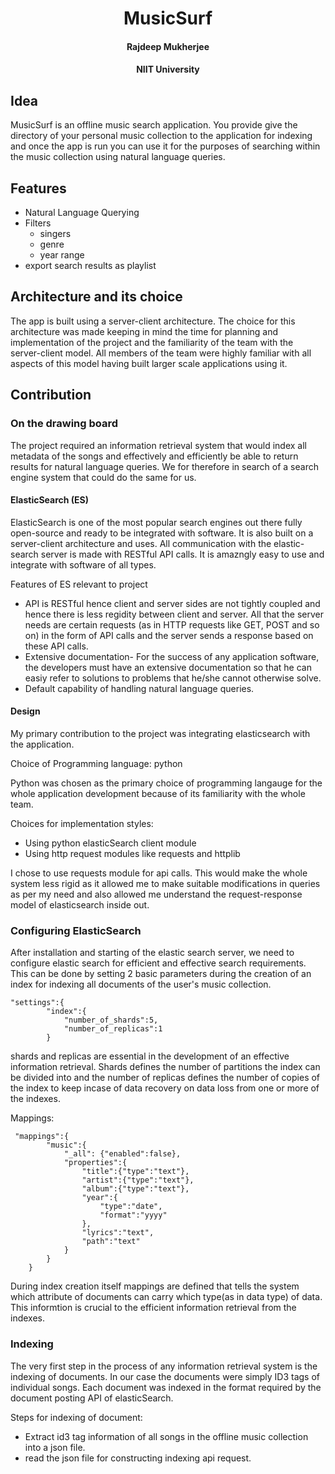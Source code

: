 <h1 align="center"> MusicSurf</h1>

<h4 align="center">Rajdeep Mukherjee</h4>
<h4 align="center">NIIT University</h4>

## Idea

MusicSurf is an offline music search application. You provide give the directory of your personal music collection to the application for indexing and once the app is run you can use it for the purposes of searching within the music collection using natural language queries.

## Features

- Natural Language Querying
- Filters 
    - singers
    - genre
    - year range
- export search results as playlist

## Architecture and its choice

The app is built using a server-client architecture. The choice for this architecture was made keeping in mind the time for planning and implementation of the project and the familiarity of the team with the server-client model. All members of the team were highly familiar with all aspects of this model having built larger scale applications using it.

## Contribution

### On the drawing board

The project required an information retrieval system that would index all metadata of the songs and effectively and efficiently be able to return results for natural language queries. We for therefore in search of a search engine system that could do the same for us. 

#### ElasticSearch (ES)

ElasticSearch is one of the most popular search engines out there fully open-source and ready to be integrated with software. It is also built on a server-client architecture and uses. All communication with the elastic-search server is made with RESTful API calls. It is amazngly easy to use and integrate with software of all types. 

Features of ES relevant to project

- API is RESTful hence client and server sides are not tightly coupled and hence there is less regidity between client and server. All that the server needs are certain requests (as in HTTP requests like GET, POST and so on) in the form of API calls and the server sends a response based on these API calls.
- Extensive documentation- For the success of any application software, the developers must have an extensive documentation so that he can easiy refer to solutions to problems that he/she cannot otherwise solve.
- Default capability of handling natural language queries.

#### Design

My primary contribution to the project was integrating elasticsearch with the application. 

Choice of Programming language: python

Python was chosen as the primary choice of programming langauge for the whole application development because of its familiarity with the whole team.

Choices for implementation styles:

- Using python elasticSearch client module
- Using http request modules like requests and httplib

I chose to use requests module for api calls. This would make the whole system less rigid as it allowed me to make suitable modifications in queries as per my need and also allowed me understand the request-response model of elasticsearch inside out.

### Configuring ElasticSearch 

After installation and starting of the elastic search server, we need to configure elastic search for efficient and effective search requirements. This can be done by setting 2 basic parameters during the creation of an index for indexing all documents of the user's music collection.

```
"settings":{
        "index":{
            "number_of_shards":5,
            "number_of_replicas":1
        }
```
shards and replicas are essential in the development of an effective information retrieval. Shards defines the number of partitions the index can be divided into and the number of replicas defines the number of copies of the index to keep incase of data recovery on data loss from one or more of the indexes.

Mappings:

```
 "mappings":{
        "music":{
            "_all": {"enabled":false},
            "properties":{
                "title":{"type":"text"},
                "artist":{"type":"text"},
                "album":{"type":"text"},
                "year":{
                    "type":"date",
                    "format":"yyyy"
                },
                "lyrics":"text",
                "path":"text"
            }
        }
    }
```
During index creation itself mappings are defined that tells the system which attribute of documents can carry which type(as in data type) of data. This informtion is crucial to the efficient information retrieval from the indexes. 

### Indexing

The very first step in the process of any information retrieval system is the indexing of documents. In our case the documents were simply ID3 tags of individual songs. Each document was indexed in the format required by the document posting API of elasticSearch. 

Steps for indexing of document:

- Extract id3 tag information of all songs in the offline music collection into a json file.
- read the json file for constructing indexing api request.
